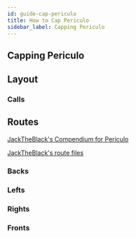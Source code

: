 ```yaml
---
id: guide-cap-periculo
title: How to Cap Periculo
sidebar_label: Capping Periculo
---
```

## Capping Periculo
## Layout
### Calls
## Routes
[JackTheBlack's Compendium for Periculo](https://youtu.be/izQGpW2qAc8) 

[JackTheBlack's route files](/routes/jacktheblacks-periculo-routes.zip)
### Backs
### Lefts
### Rights
### Fronts